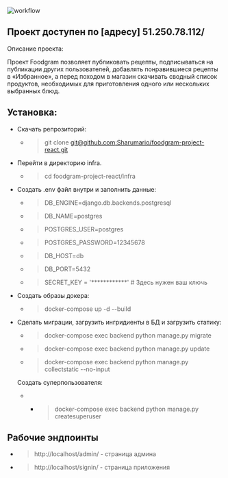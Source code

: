 ![workflow](https://github.com/Sharumario/foodgram-project-react/actions/workflows/foodgram_workflows.yml/badge.svg)

## Проект доступен по [адресу] 51.250.78.112/

Описание проекта:

Проект Foodgram позволяет публиковать рецепты, подписываться на публикации других пользователей, добавлять понравившиеся рецепты в «Избранное», а перед походом в магазин скачивать сводный список продуктов, необходимых для приготовления одного или нескольких выбранных блюд.

## Установка:
- Скачать репрозиторий:
	- > git clone [git@github.com:Sharumario/foodgram-project-react.git](https://github.com/Sharumario/foodgram-project-react.git)
- Перейти в директорию infra.
	- > cd foodgram-project-react/infra
- Создать .env файл внутри и заполнить данные:
	- > DB_ENGINE=django.db.backends.postgresql 
	- > DB_NAME=postgres 
	- > POSTGRES_USER=postgres 
	- > POSTGRES_PASSWORD=12345678 
	- > DB_HOST=db 
	- > DB_PORT=5432 
	- > SECRET_KEY = '************' # Здесь нужен ваш ключь
- Создать образы докера:
	- > docker-compose up -d --build
- Сделать миграции, загрузить ингридиенты в БД и загрузить статику: 
	- > docker-compose exec backend python manage.py migrate 
	- > docker-compose exec backend python manage.py update
	- > docker-compose exec backend python manage.py collectstatic --no-input

	Создать суперпользователя:
	- - > docker-compose exec backend python manage.py createsuperuser 

## Рабочие эндпоинты
 - > http://localhost/admin/ - страница админа
 - > http://localhost/signin/ - страница приложения